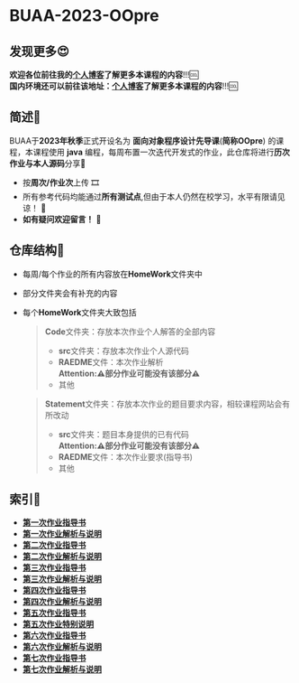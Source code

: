 # BUAA-2023-OOpre
## 发现更多😍
**欢迎各位前往我的[**个人博客**](https://mossdream.github.io)了解更多本课程的内容**!!!🆒  
**国内环境还可以前往该地址：[**个人博客**](https://mossdream.gitee.io)了解更多本课程的内容**!!!🆒


## 简述📝  
BUAA于**2023年秋季**正式开设名为 **面向对象程序设计先导课**(**简称OOpre**) 的课程，本课程使用 **java** 编程，每周布置一次迭代开发式的作业，此仓库将进行**历次作业与本人源码**分享🎁  
* 按**周次/作业次**上传  🎞
* 所有参考代码均能通过**所有测试点**,但由于本人仍然在校学习，水平有限请见谅！  🎇
* **如有疑问欢迎留言！**  🥳

## 仓库结构🔧
* 每周/每个作业的所有内容放在**HomeWork**文件夹中  
* 部分文件夹会有补充的内容

* 每个**HomeWork**文件夹大致包括
  
  > **Code**文件夹：存放本次作业个人解答的全部内容  
  > * **src**文件夹：存放本次作业个人源代码
  > * **RAEDME**文件：本次作业解析  
  > **Attention:⚠部分作业可能没有该部分⚠**    
  > * 其他


  > **Statement**文件夹：存放本次作业的题目要求内容，相较课程网站会有所改动
  > * **src**文件夹：题目本身提供的已有代码  
  > **Attention:⚠部分作业可能没有该部分⚠**
  > * **RAEDME**文件：本次作业要求(指导书)    
  > * 其他  

## 索引🧾
* **[第一次作业指导书](https://github.com/MossDream/BUAA-2023-OOpre/blob/main/HomeWork1/Statement/README.md)**  
* **[第一次作业解析与说明](https://github.com/MossDream/BUAA-2023-OOpre/blob/main/HomeWork1/Code/README.md)** 
* **[第二次作业指导书](https://github.com/MossDream/BUAA-2023-OOpre/blob/main/HomeWork2/Statement/README.md)**  
* **[第二次作业解析与说明](https://github.com/MossDream/BUAA-2023-OOpre/blob/main/HomeWork2/Code/README.md)** 
* **[第三次作业指导书](https://github.com/MossDream/BUAA-2023-OOpre/blob/main/HomeWork3/Statement/README.md)**  
* **[第三次作业解析与说明](https://github.com/MossDream/BUAA-2023-OOpre/blob/main/HomeWork3/Code/README.md)**
* **[第四次作业指导书](https://github.com/MossDream/BUAA-2023-OOpre/blob/main/HomeWork4/Statement/README.md)**  
* **[第四次作业解析与说明](https://github.com/MossDream/BUAA-2023-OOpre/blob/main/HomeWork4/Code/README.md)**  
* **[第五次作业指导书](https://github.com/MossDream/BUAA-2023-OOpre/blob/main/HomeWork5/Statement/README.md)**  
* **[第五次作业特别说明](https://github.com/MossDream/BUAA-2023-OOpre/blob/main/HomeWork5/Code/README.md)**
* **[第六次作业指导书](https://github.com/MossDream/BUAA-2023-OOpre/blob/main/HomeWork6/Statement/README.md)**  
* **[第六次作业解析与说明](https://github.com/MossDream/BUAA-2023-OOpre/blob/main/HomeWork6/Code/README.md)**
* **[第七次作业指导书](https://github.com/MossDream/BUAA-2023-OOpre/blob/main/HomeWork7/Statement/README.md)**  
* **[第七次作业解析与说明](https://github.com/MossDream/BUAA-2023-OOpre/blob/main/HomeWork7/Code/README.md)**
